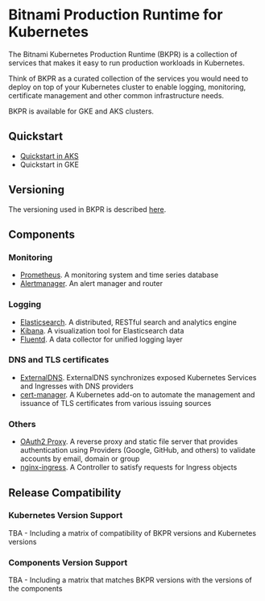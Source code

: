 # Bitnami Production Runtime for Kubernetes

The Bitnami Kubernetes Production Runtime (BKPR) is a collection of services that makes it easy to run production workloads in Kubernetes.

Think of BKPR as a curated collection of the services you would need to deploy on top of your Kubernetes cluster to enable logging, monitoring, certificate management and other common infrastructure needs.

BKPR is available for GKE and AKS clusters.

## Quickstart

* [Quickstart in AKS](docs/quickstart-aks.md)
* Quickstart in GKE

## Versioning

The versioning used in BKPR is described [here](docs/versioning.md).

## Components

### Monitoring
* [Prometheus](https://prometheus.io/). A monitoring system and time series database
* [Alertmanager](https://prometheus.io/docs/alerting/alertmanager/). An alert manager and router
### Logging
* [Elasticsearch](https://www.elastic.co/products/elasticsearch). A distributed, RESTful search and analytics engine
* [Kibana](https://www.elastic.co/products/kibana). A visualization tool for Elasticsearch data
* [Fluentd](https://www.fluentd.org/). A data collector for unified logging layer
### DNS and TLS certificates
* [ExternalDNS](https://github.com/kubernetes-incubator/external-dns). ExternalDNS synchronizes exposed Kubernetes Services and Ingresses with DNS providers
* [cert-manager](https://github.com/jetstack/cert-manager). A Kubernetes add-on to automate the management and issuance of TLS certificates from various issuing sources
### Others
* [OAuth2 Proxy](https://github.com/bitnami/bitnami-docker-oauth2-proxy). A reverse proxy and static file server that provides authentication using Providers (Google, GitHub, and others) to validate accounts by email, domain or group
* [nginx-ingress](https://github.com/kubernetes/ingress-nginx). A Controller to satisfy requests for Ingress objects

## Release Compatibility

### Kubernetes Version Support

TBA - Including a matrix of compatibility of BKPR versions and Kubernetes versions

### Components Version Support

TBA - Including a matrix that matches BKPR versions with the versions of the components
